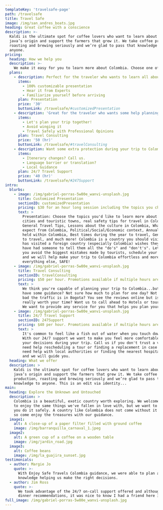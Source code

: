 ```yaml
---
templateKey: 'travelsafe-page'
path: /travelsafe
title: Travel Safe
image: /img/san_andres_boats.jpg
heading: Great coffee with a conscience
description: >-
  Kaldi is the ultimate spot for coffee lovers who want to learn about their
  java’s origin and support the farmers that grew it. We take coffee production,
  roasting and brewing seriously and we’re glad to pass that knowledge to
  anyone.
pricing:
  heading: How we help you
  description: >-
    We make it easy for you to learn more about Colombia. Choose one of the options below depending on the service you'd like help with. Contact us about more details and payment info.
  plans:
    - description: Perfect for the traveler who wants to learn all about Colombia before they embark!
      items:
        - 100% customizable presentation
        - Hear it from Experts
        - Familiarize yourself before arriving
      plan: Presentation
      price: '30'
      buttonLink: /travelsafe/#customizedPresentation
    - description: 'Great for the traveler who wants some help planning or executing their trip!'
      items:
        - Let's plan your trip together!
        - Avoid winging it
        - Travel Safely with Professional Opinions
      plan: Travel Consulting
      price: '50 (hr)'
      buttonLink: /travelsafe/#travelConsulting
    - description: Want some extra protection during your trip to Colombia, let us help you!
      items:
        - Itenerary changes? Call us.
        - Language barrier or translation?
        - Local Guidance
      plan: 24/7 Travel Support
      price: '40 (hr)'
      buttonLink: /travelsafe/#247Support
intro:
  blurbs:
    - image: /img/gabriel-porras-5w80e_wanvi-unsplash.jpg
      title: Customized Presentation
      sectionID: customizedPresentation
      pricing: $30 for an hour long session including the topics you choose, this includes a Q&A at the end.
      text: >
        Presentation: Choose the topics you'd like to learn more about: The major
        cities and touristic towns, real safety tips for travel in Colombia,
        General Travel Tips, Lessons about the culture in Colombia, What to
        expect from Colombia, Political/Social/Economic context, Annual events
        held within Colombia, Best times during the year to travel, General cost
        to travel, and much more! Colombia is a country you should visit, point blank. However, anyone who 
        has visited a foreign country (especially Colombia) wishes they would
        have had someone to tell them all the "do's" and "don't's". Let us help
        you avoid the biggest mistakes made by tourists, schedule your presentation 
        and we will help make your trip to Colombia effortless and more important than 
        everything else, SAFE!
    - image: /img/gabriel-porras-5w80e_wanvi-unsplash.jpg
      title: Travel Consulting
      sectionID: travelConsulting
      pricing: $50 per hour. Promotions available if multiple hours are purchased.
      text: >
        We think you're capable of planning your trip to Colombia...but why not
        have some guidance? Not sure how much to plan for one day? Not sure how
        bad the traffic is in Bogota? You see the reviews online but is this tour
        really worth your time? Want us to call ahead to Hotels or tours for you?
        We want to provide any service for you that helps you plan your trip to Colombia.
    - image: /img/gabriel-porras-5w80e_wanvi-unsplash.jpg
      title: 24/7 Travel Support
      sectionID: 247Support
      pricing: $40 per hour. Promotions available if multiple hours are purchased.
      text: >
        It's common to feel like a fish out of water when you touch down in Colombia.
        With our 24/7 support we want to make you feel more comfortable while you make 
        your decisions during your trip. Call us if you don't trust a vendor, if you 
        need help rescheduling a tour or finding a replacement in case of cancelations, 
        need help with local authorities or finding the nearest hospital, simply call us
        and we will guide you.
  heading: What we offer
  description: >
    Kaldi is the ultimate spot for coffee lovers who want to learn about their
    java’s origin and support the farmers that grew it. We take coffee
    production, roasting and brewing seriously and we’re glad to pass that
    knowledge to anyone. This is an edit via identity...
main:
  heading: Explore the Unknown and Untouched
  description: >
    Colombia is a beautiful, exotic country worth exploring. We welcome you 
    to enjoy the same things we've fallen in love with, but we want to help
    you do it safely. A country like Colombia does not come without it's own risks,
    so come enjoy the treasures with our guidance.
  image1:
    alt: A close-up of a paper filter filled with ground coffee
    image: /img/barranquilla_carnaval_1.jpeg
  image2:
    alt: A green cup of a coffee on a wooden table
    image: /img/jardin_road.jpg
  image3:
    alt: Coffee beans
    image: /img/la_guajira_sunset.jpg
testimonials:
  - author: Margie Jo
    quote: >-
      With Enjoy Safe Travels Colombia guidance, we were able to plan a trip ourselves to Colombia, but we had insider
      knowledge helping us make the right decisions.
  - author: Jim Ross
    quote: >-
      We took advantage of the 24/7 on-call support offered and although we only communicated a couple times about
      dinner recommendations, it was nice to know I had a friend here in Colombia ready and waiting ot help out if we needed it.
full_image: /img/gabriel-porras-5w80e_wanvi-unsplash.jpg
---
```

